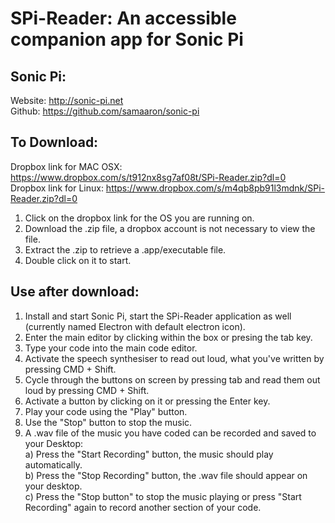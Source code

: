 # SPi-Reader: An accessible companion app for Sonic Pi

## Sonic Pi:
Website: http://sonic-pi.net <br>
Github: https://github.com/samaaron/sonic-pi <br>

## To Download:
Dropbox link for MAC OSX: https://www.dropbox.com/s/t912nx8sg7af08t/SPi-Reader.zip?dl=0 <br>
Dropbox link for Linux: https://www.dropbox.com/s/m4qb8pb91l3mdnk/SPi-Reader.zip?dl=0

1. Click on the dropbox link for the OS you are running on.
2. Download the .zip file, a dropbox account is not necessary to view the file.
3. Extract the .zip to retrieve a .app/executable file.
4. Double click on it to start.

## Use after download: <br>
1. Install and start Sonic Pi, start the SPi-Reader application as well (currently named Electron with default electron icon). <br>
2. Enter the main editor by clicking within the box or presing the tab key. <br>
3. Type your code into the main code editor. <br>
4. Activate the speech synthesiser to read out loud, what you've written by pressing CMD + Shift. <br>
5. Cycle through the buttons on screen by pressing tab and read them out loud by pressing CMD + Shift. <br>
6. Activate a button by clicking on it or pressing the Enter key. <br>
7. Play your code using the "Play" button. <br>
8. Use the "Stop" button to stop the music.<br>
9. A .wav file of the music you have coded can be recorded and saved to your Desktop: <br>
  a) Press the "Start Recording" button, the music should play automatically. <br>
  b) Press the "Stop Recording" button, the .wav file should appear on your desktop. <br>
  c) Press the "Stop button" to stop the music playing or press "Start Recording" again to record another section of your       code.
  
